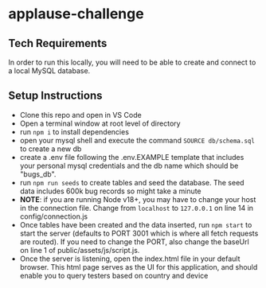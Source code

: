 # applause-challenge

## Tech Requirements

In order to run this locally, you will need to be able to create and connect to a local MySQL database.

## Setup Instructions

- Clone this repo and open in VS Code 
- Open a terminal window at root level of directory
- run `npm i` to install dependencies
- open your mysql shell and execute the command `SOURCE db/schema.sql` to create a new db
- create a .env file following the .env.EXAMPLE template that includes your personal mysql credentials and the db name which should be "bugs_db".
- run `npm run seeds` to create tables and seed the database. The seed data includes 600k bug records so might take a minute
- **NOTE**: if you are running Node v18+, you may have to change your host in the connection file. Change from `localhost` to `127.0.0.1` on line 14 in config/connection.js
- Once tables have been created and the data inserted, run `npm start` to start the server (defaults to PORT 3001 which is where all fetch requests are routed). If you need to change the PORT, also change the baseUrl on line 1 of public/assets/js/script.js.
- Once the server is listening, open the index.html file in your default browser. This html page serves as the UI for this application, and should enable you to query testers based on country and device
